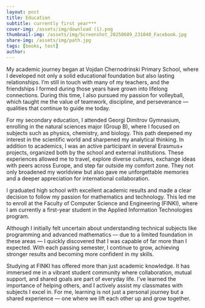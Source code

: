 ```yaml
---
layout: post
title: Education
subtitle: currently first year***
cover-img: /assets/img/download (1).png
thumbnail-img: /assets/img/Screenshot_20250609_231040_Facebook.jpg
share-img: /assets/img/path.jpg
tags: [books, test]
author:
---
```




 My academic journey began at Vojdan Chernodrinski Primary School, where I developed not only a solid educational foundation but also lasting relationships. I’m still in touch with many of my teachers, and the friendships I formed during those years have grown into lifelong connections. During this time, I also pursued my passion for volleyball, which taught me the value of teamwork, discipline, and perseverance — qualities that continue to guide me today.

For my secondary education, I attended Georgi Dimitrov Gymnasium, enrolling in the natural sciences major (Group B), where I focused on subjects such as physics, chemistry, and biology. This path deepened my interest in the scientific world and sharpened my analytical thinking. In addition to academics, I was an active participant in several Erasmus+ projects, organized both by the school and external institutions. These experiences allowed me to travel, explore diverse cultures, exchange ideas with peers across Europe, and step far outside my comfort zone. They not only broadened my worldview but also gave me unforgettable memories and a deeper appreciation for international collaboration.

I graduated high school with excellent academic results and made a clear decision to follow my passion for mathematics and technology. This led me to enroll at the Faculty of Computer Science and Engineering (FINKI), where I am currently a first-year student in the Applied Information Technologies program.

Although I initially felt uncertain about understanding technical subjects like programming and advanced mathematics — due to a limited foundation in these areas — I quickly discovered that I was capable of far more than I expected. With each passing semester, I continue to grow, achieving stronger results and becoming more confident in my skills.

Studying at FINKI has offered more than just academic knowledge. It has immersed me in a vibrant student community where collaboration, mutual support, and shared goals are part of everyday life. I’ve learned the importance of helping others, and I actively assist my classmates with subjects I excel in. For me, learning is not just a personal journey but a shared experience — one where we lift each other up and grow together.
